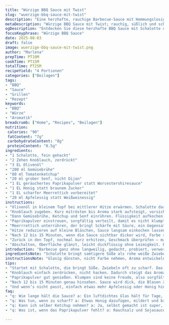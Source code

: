 ```yaml
---
title: "Würzige BBQ Sauce mit Twist"
slug: "wuerzige-bbq-sauce-mit-twist"
description: "Eine herzhafte, rauchige Barbecue-Sauce mit Hemmungslosigkeit im Geschmack. Schalotte statt Zwiebel bringt Süße, geräuchertes Paprikapulver ersetzt Worcestershire. Brauner Zucker weicht etwas Honig, mehr Säure durch Apfelessig. Langsam eingekocht bis Blasen flüstern, dann grob püriert für Biss. Leicht süß-scharf, mit leichtem Senfaroma und einem Hauch Meerrettich. Immer wieder abgeschmeckt, Anpassungen an Alltagsvorrat und Stimmung. Flüssigkeitsbalance mit Gemüsebrühe statt Hühnerbrühe, rastlos gerührt, bis alles bindet und glänzt. Glück, wenn um Kitche öffnet, Essig und Rauch mischen."
metaDescription: "Würzige BBQ Sauce mit Twist; rauchig, süßlich und scharf. Perfekt für Grillabende und mehr."
ogDescription: "Entdecken Sie diese herzhafte BBQ Sauce mit Schalotte und Meerrettich; Geschmack, der beeindruckt."
focusKeyphrase: "Würzige BBQ Sauce"
date: 2025-08-03
draft: false
image: wuerzige-bbq-sauce-mit-twist.png
author: "Marlena"
prepTime: PT10M
cookTime: PT15M
totalTime: PT25M
recipeYield: "4 Portionen"
categories: ["Beilagen"]
tags:
- "BBQ"
- "Sauce"
- "Grillen"
- "Rezept"
keywords:
- "BBQ"
- "Würze"
- "Aromatik"
breadcrumb: ["Home", "Recipes", "Beilagen"]
nutrition: 
 calories: "90"
 fatContent: "7g"
 carbohydrateContent: "8g"
 proteinContent: "0.5g"
ingredients:
- "1 Schalotte, fein gehackt"
- "2 Zehen Knoblauch, zerdrückt"
- "3 EL Olivenöl"
- "200 ml Gemüsebrühe"
- "80 ml Tomatenketchup"
- "20 ml grober Senf, nicht Dijon"
- "1 EL geräuchertes Paprikapulver statt Worcestershiresauce"
- "1 EL Honig statt braunem Zucker"
- "1 EL scharfer Meerrettich vorbereitet"
- "20 ml Apfelessig statt Weißweinessig"
instructions:
- "Olivenöl in kleinem Topf bei mittlerer Hitze erwärmen. Schalotte darin glasig dünsten, nicht braun lassen, lieber sanft caramelisieren. Zeit liegt nicht an Minute, sondern am Klang der Zwiebeln, langsam werden sie weich, die Oberfläche leicht glänzend."
- "Knoblauch zugeben. Kurz mitrösten bis Aroma stark aufsteigt, vorsichtig, damit er nicht anbrennt, sonst bitter."
- "Dann Gemüsebrühe, Ketchup und Senf einrühren. Flüssigkeit aufkochen, sichtbar aufsteigen und Blasen schlagen."
- "Paprikapulver einstreuen, sorgfältig verteilt, damit es nicht klumpt. Honig hinzufügen – nimmt etwas Säure. Alles gründlich vermischen."
- "Meerrrettich unterrühren, der bringt Schärfe mit Säure, ein Gegensatz zu süßlich. Apfelessig nach und nach zugeben. Schmeckt ab, da Apfelessig fruchtiger, also vorsichtig dosieren."
- "Hitze reduzieren auf kleine Bläschen, Sauce langsam einkochen lassen. Rühren nicht vergessen, sonst Bodenbrand, lieber öfter umrühren als nur gelegentlich."
- "Nach 12 bis 15 Minuten, wenn die Sauce sichtbar dicker wird, Farbe satt, kaum mehr Flüssigkeit unterm Löffel, dann pürieren. Grob, nicht komplett fein, Biss ist nice, wegen Textur."
- "Zurück in den Topf, nochmal kurz erhitzen, Geschmack überprüfen – manchmal mehr Honig oder Essig. Manche mögen's süßer, andere zittriger. Ich finde so die Balance. "
- "Abschalten, Oberfläche glänzt, leicht dickflüssig ohne Leimigkeit. Restwärme erledigt letzten Schliff."
introduction: "Barbecue ganz ohne langweilig, gedacht, probiert, verworfen. Schalotte statt Zwiebel probiert – resultiert in mehr Süße, fast samtig beim Kochen. Kein gewöhnliches Rezepte-Abspulen, sondern fühlen, Beobachten. Knoblauch nicht zu lange, sonst beißend. Hühnerbrühe fiel raus, Gemüsebrühe macht's neutraler, aber trotzdem vollmundig. Wer Würstchen oder Rippchen pimpt, nimmt das gerne. Geräuchertes Paprikapulver statt Worcestershiresauce, aus Faulheit, aber geil. Keine Saucen jetzt aus Flasche. Energien steigen, wenn Sauce selber kochen. Zugabe von Honig für glatte, nicht gummiartige Süße. Apfelessig statt Weißwein gibt mehr Fruchtigkeit – habe mehrmals probiert, freue mich, wenn die Säure just richtig tanzt im Mund. Kurz, knackig, manchmal denkt man Röstaromen, manchmal hell, frisch. Alle Konsistenzen wichtig, deshalb nicht alles verrühren, nichts zu fein. Vor allem der Biss ist Trumpf. Geduld zahlt sich aus, ohne Einkochen keine Tiefe, aber auch nie zu dick werden, sonst klebt."
ingredientsNote: "Schalotte bringt samtigere Süße als rohe weiße Zwiebel, aromatisch vielschichtig. Knoblauch zerdrücken, nicht hacken, damit Ölausstoß besser. Olivenöl immer kaltgepresst, schmeckt intensiver. Gemüsebrühe neutral genug, Hühnerbrühe zu dominant. Für Ketchup kann auch selbst gemacht oder Bio. Grober Senf gibt Textur und kippt Geschmack Richtung Rustikal; Dijon passiert, aber Geschmacksintensität anders. Geräuchertes Paprikapulver ersetzt Worcestershiresauce, wenn nicht greifbar: Sojasauce plus Rauchsalz. Honig mildert Süße harmonischer als brauner Zucker. Meerrettich frisch oder aus dem Glas, wichtig die Schärfe frisch. Apfelessig fruchtiger als Weißweinessig, bringt Balance gegen Süße. Variabel je nach Vorrat und Geschmack, Salzzugabe dabei immer sparsam, da alle Zutaten Eigengeschmack."
instructionsNote: "Glasig dünsten, nicht Farbe nehmen, Aroma entwickeln. Schalotte gut beobachten, nicht braun, sonst zu herb. Knoblauchzeit ist kurz, bis Duft stark, sonst bitter. Einrühren aller Flüssigkeiten vorbereitet, um Klumpen zu verhindern. Sauce muss langsam blubbern, nicht hektisch kochen. Rühren hält Boden und Sauce geschmeidig, damit nichts anbrennt. Nach 12-15 Minuten die richtige Bindung finden, das sieht man an dicken Blasen, leichter Widerstand beim Rühren. Pürieren grob, dann mehrstrukturig, so fühlt man die Zutaten, nicht seelenlos glatt. Noch einmal abschmecken, Essig oder Süße nochmal balancieren, hängt auch davon ab, wofür die Sauce später genutzt wird. Sauce fertig, wenn sie am Löffel haftet, aber nicht tropft wie Sirup. Lieblingsfehler: zu frühes Pürieren, dann zu dünn oder zu später, dann zu grob. Sauce aufbewahren in luftdichtem Glas, hält einige Tage. Gerade bei Barbecue sehr flexibel; frisch aufgewärmt fast wie neu."
tips:
- "Startet mit Schalotte, die bringt Süße. Zwiebeln oft zu scharf. Das sanfte Karamellisieren ist entscheidend. Hitze niedrig, sehen, hören. Aroma entwickelt sich, rechtzeitig umschwenken."
- "Knoblauch einfach zerdrücken, nicht hacken. Dadurch steigt das Aroma. Sie wird schnell bitter. Farbveränderung beobachten, kurz rösten, dann gleich Gemüsebrühe einrühren. Langsam aufblubbern lassen."
- "Paprikapulver gut genießen. Klumpen sind keine Freude, also sorgfältig einstreuen. Honig dosieren, wichtig für Balance. Zuviel macht es klebrig. Achten auf den richtigen Geschmack."
- "Nach 12 bis 15 Minuten genau hinsehen. Sauce wird dick, die Blasen ändern sich. Widerstand beim Rühren ist wichtig. Überpürieren vermeiden, Textur ist das Geheimnis. Grob fühlt man die ganzen Zutaten."
- "Und wenn’s nicht passt, einfach etwas mehr Apfelessig oder Honig hinzufügen. Geschmäcker variieren. Wichtig ist Geduld. Nicht zu dick werden lassen, sonst klebt es."
faq:
- "q: Wie lange hält die Sauce? a: Ein luftdichtes Glas hält für Tage, vielleicht eine Woche. Riechen und sehen, ob sie gut ist, kein Schimmel."
- "q: Was tun, wenn zu scharf? a: Etwas Honig dazufügen, mildert und bringt Süße. Zitrone oder Naturjoghurt sind auch Optionen, je nach Bedarf."
- "q: Kann ich selber Ketchup nehmen? a: Ja, selbst gemacht ist super, macht die Sauce frischer. Aber auch Premium-Einkaufs-Ketchup ist eine Möglichkeit."
- "q: Was ist, wenn das Paprikapulver fehlt? a: Rauchsalz und Sojasauce ersetzen schnell. Achten auf die Mengen, hilft, nicht zu übertreiben. Wichtig ist, den Rauchgeschmack zu treffen."

---
```

